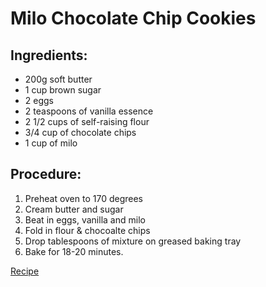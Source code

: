 # Milo Chocolate Chip Cookies

## Ingredients:
- 200g soft butter
- 1 cup brown sugar
- 2 eggs
- 2 teaspoons of vanilla essence
- 2 1/2 cups of self-raising flour
- 3/4 cup of chocolate chips
- 1 cup of milo

## Procedure:
1. Preheat oven to 170 degrees
2. Cream butter and sugar
3. Beat in eggs, vanilla and milo
4. Fold in flour & chocoalte chips
5. Drop tablespoons of mixture on greased baking tray
6. Bake for 18-20 minutes.

[Recipe](https://food.com/recipe/milo-choc-chip-cookies-241148)

